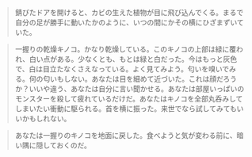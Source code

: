 >錆びたドアを開けると、カビの生えた植物が目に飛び込んでくる。まるで自分の足が勝手に動いたかのように、いつの間にかその横にひざまずいていた。 
  
>一握りの乾燥キノコ。かなり乾燥している。このキノコの上部は緑に覆われ、白い点がある。少なくとも、もとは緑と白だった。今はもっと灰色で、白は目立たなくさえなっている。よく見てみよう。匂いを嗅いでみる。何の匂いもしない。あなたは目を細めて近づいた。これは顔だろうか？いいや違う、あなたは自分に言い聞かせる。あなたは部屋いっぱいのモンスターを殺して疲れているだけだ。あなたはキノコを全部丸呑みしてしまいたい衝動に駆られる。首を横に振った。来世でなら試してみてもいいかもしれない。 
  
>あなたは一握りのキノコを地面に戻した。食べようと気が変わる前に、暗い隅に隠しておくのだ。
